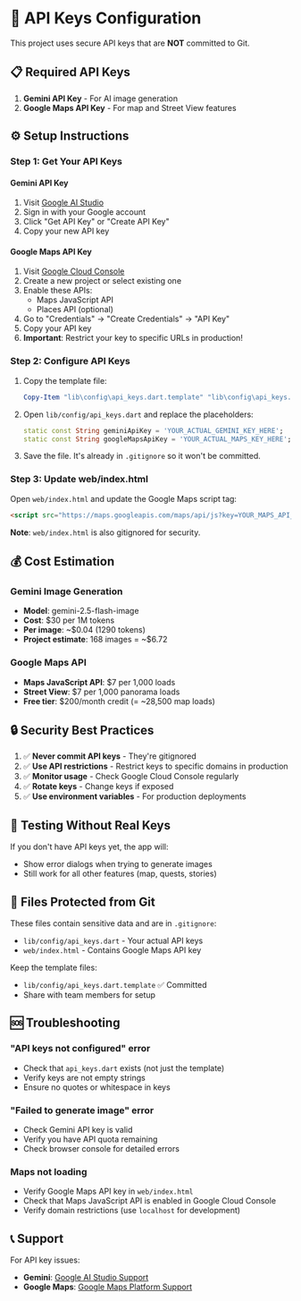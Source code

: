# 🔐 API Keys Configuration

This project uses secure API keys that are **NOT** committed to Git.

## 📋 Required API Keys

1. **Gemini API Key** - For AI image generation
2. **Google Maps API Key** - For map and Street View features

## ⚙️ Setup Instructions

### Step 1: Get Your API Keys

#### Gemini API Key
1. Visit [Google AI Studio](https://aistudio.google.com/apikey)
2. Sign in with your Google account
3. Click "Get API Key" or "Create API Key"
4. Copy your new API key

#### Google Maps API Key
1. Visit [Google Cloud Console](https://console.cloud.google.com/google/maps-apis)
2. Create a new project or select existing one
3. Enable these APIs:
   - Maps JavaScript API
   - Places API (optional)
4. Go to "Credentials" → "Create Credentials" → "API Key"
5. Copy your API key
6. **Important**: Restrict your key to specific URLs in production!

### Step 2: Configure API Keys

1. Copy the template file:
   ```powershell
   Copy-Item "lib\config\api_keys.dart.template" "lib\config\api_keys.dart"
   ```

2. Open `lib/config/api_keys.dart` and replace the placeholders:
   ```dart
   static const String geminiApiKey = 'YOUR_ACTUAL_GEMINI_KEY_HERE';
   static const String googleMapsApiKey = 'YOUR_ACTUAL_MAPS_KEY_HERE';
   ```

3. Save the file. It's already in `.gitignore` so it won't be committed.

### Step 3: Update web/index.html

Open `web/index.html` and update the Google Maps script tag:

```html
<script src="https://maps.googleapis.com/maps/api/js?key=YOUR_MAPS_API_KEY"></script>
```

**Note**: `web/index.html` is also gitignored for security.

## 💰 Cost Estimation

### Gemini Image Generation
- **Model**: gemini-2.5-flash-image
- **Cost**: $30 per 1M tokens
- **Per image**: ~$0.04 (1290 tokens)
- **Project estimate**: 168 images = ~$6.72

### Google Maps API
- **Maps JavaScript API**: $7 per 1,000 loads
- **Street View**: $7 per 1,000 panorama loads
- **Free tier**: $200/month credit (= ~28,500 map loads)

## 🔒 Security Best Practices

1. ✅ **Never commit API keys** - They're gitignored
2. ✅ **Use API restrictions** - Restrict keys to specific domains in production
3. ✅ **Monitor usage** - Check Google Cloud Console regularly
4. ✅ **Rotate keys** - Change keys if exposed
5. ✅ **Use environment variables** - For production deployments

## 🧪 Testing Without Real Keys

If you don't have API keys yet, the app will:
- Show error dialogs when trying to generate images
- Still work for all other features (map, quests, stories)

## 📝 Files Protected from Git

These files contain sensitive data and are in `.gitignore`:

- `lib/config/api_keys.dart` - Your actual API keys
- `web/index.html` - Contains Google Maps API key

Keep the template files:
- `lib/config/api_keys.dart.template` ✅ Committed
- Share with team members for setup

## 🆘 Troubleshooting

### "API keys not configured" error
- Check that `api_keys.dart` exists (not just the template)
- Verify keys are not empty strings
- Ensure no quotes or whitespace in keys

### "Failed to generate image" error
- Check Gemini API key is valid
- Verify you have API quota remaining
- Check browser console for detailed errors

### Maps not loading
- Verify Google Maps API key in `web/index.html`
- Check that Maps JavaScript API is enabled in Google Cloud Console
- Verify domain restrictions (use `localhost` for development)

## 📞 Support

For API key issues:
- **Gemini**: [Google AI Studio Support](https://ai.google.dev/support)
- **Google Maps**: [Google Maps Platform Support](https://developers.google.com/maps/support)
